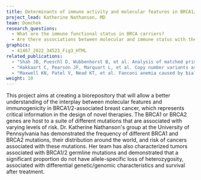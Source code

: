 ```yaml
---
title: Determinants of immune activity and molecular features in BRCA1/2 mutation carriers
project_lead: Katherine Nathanson, MD
team: Domchek
research_questions:
  - What are the immune functional status in BRCA carriers?
  - Are there associations between molecular and immune status with therapeutic response and survival?
graphics:
  - 41467_2022_34523_Fig3_HTML
related_publications:
  - "Shah JB, Pueschl D, Wubbenhorst B, et al. Analysis of matched primary and recurrent BRCA1/2 mutation-associated tumors identifies recurrence-specific drivers. Nat Commun. 2022 Nov 7;13(1):6728. doi: 10.1038/s41467-022-34523-y. PMID: 36344544; PMCID: PMC9640723."
  - "Hakkaart C, Pearson JF, Marquart L, et al. Copy number variants as modifiers of breast cancer risk for BRCA1/BRCA2 pathogenic variant carriers. Commun Biol. 2022 Oct 6;5(1):1061. doi: 10.1038/s42003-022-03978-6. PMID: 36203093; PMCID: PMC9537519."
  - "Maxwell KN, Patel V, Nead KT, et al. Fanconi anemia caused by biallelic inactivation of BRCA2 can present with an atypical cancer phenotype in adulthood. Clin Genet. 2023 Jan;103(1):119-124. doi: 10.1111/cge.14231. Epub 2022 Sep 26. PMID: 36089892; PMCID: PMC9742260."
weight: 10
---
```

This project aims at creating a biorepository that will allow a better understanding of the interplay between molecular features and immunogenicity in BRCA1/2-associated breast cancer, which represents critical information in the design of novel therapies. The BRCA1 or BRCA2 genes are host to a suite of different mutations that are associated with varying levels of risk. Dr. Katherine Nathanson's group at the University of Pennsylvania has demonstrated the frequency of different BRCA1 and BRCA2 mutations, their distribution around the world, and risk of cancers associated with these mutations. Her team has also characterized tumors associated with BRCA1/2 germline mutations and demonstrated that a significant proportion do not have allele-specific loss of heterozygosity, associated with differential genetic/genomic characteristics and survival after treatment.
